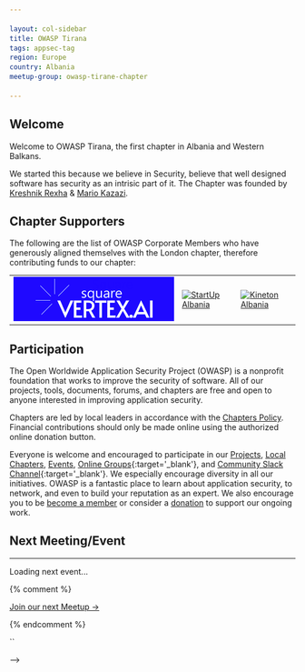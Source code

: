 ```yaml
---

layout: col-sidebar
title: OWASP Tirana
tags: appsec-tag
region: Europe
country: Albania
meetup-group: owasp-tirane-chapter

---
```


## Welcome
Welcome to OWASP Tirana, the first chapter in Albania and Western Balkans.

We started this because we believe in Security, believe that well designed software has security as an intrisic part of it. The Chapter was founded by
  <a href="https://www.linkedin.com/in/kreshnikrexha" target="_blank" rel="noopener noreferrer">Kreshnik Rexha</a>
  &amp;
  <a href="https://www.linkedin.com/in/mariokazazi" target="_blank" rel="noopener noreferrer">Mario Kazazi</a>.

Chapter Supporters
----------------
The following are the list of OWASP Corporate Members who have generously aligned themselves with the London chapter, therefore contributing funds to our chapter:

<table cellpadding="15" cellspacing="0">
<tr>
<td>
    <a href="https://www.squarevertex.ai"><img src="assets/images/sqvertexai-high-resolution-logo-2.png" alt="squarevertex"/></a>
</td>
<td>
    <a href="https://startupalbania.org"><img src="assets/images/ThoughtWorks-logo.png" alt="StartUp Albania"/></a>
</td>
<td>
    <a href="https://www.kineton.al"><img src="assets/images/IEDigital-logo.png" alt="Kineton Albania"/></a>
</td>
</tr>

</table>


## Participation
The Open Worldwide Application Security Project (OWASP) is a nonprofit foundation that works to improve the security of software. All of our projects, tools, documents, forums, and chapters are free and open to anyone interested in improving application security. 

Chapters are led by local leaders in accordance with the [Chapters Policy](/www-policy/operational/chapters). Financial contributions should only be made online using the authorized online donation button. 

Everyone is welcome and encouraged to participate in our [Projects](/projects/), [Local Chapters](/chapters/), [Events](/events/), [Online Groups](https://groups.google.com/a/owasp.com/){:target='_blank'}, and [Community Slack Channel](https://owasp.slack.com/){:target='_blank'}. We especially encourage diversity in all our initiatives. OWASP is a fantastic place to learn about application security, to network, and even to build your reputation as an expert. We also encourage you to be [become a member](/membership/) or consider a [donation](/donate/) to support our ongoing work.

## Next Meeting/Event
---------------------

<div id="next-event">Loading next event...</div>

<script>
async function loadMeetupEvent() {
  const groupUrl = "owasp-tirane-chapter";
  const res = await fetch(`https://api.meetup.com/${groupUrl}/events?&sign=true&photo-host=public&page=1`);
  const events = await res.json();
  if (events && events.length > 0) {
    const e = events[0];
    const eventHTML = `
      <p><strong><a href="${e.link}" target="_blank">${e.name}</a></strong></p>
      <p>${new Date(e.local_date + "T" + e.local_time).toLocaleString()}</p>
    `;
    document.getElementById("next-event").innerHTML = eventHTML;
  } else {
    document.getElementById("next-event").innerHTML = "No upcoming events found.";
  }
}
loadMeetupEvent();
</script>

{% comment %}

[Join our next Meetup →](https://www.meetup.com/owasp-tirane-chapter/?eventOrigin=home_groups_you_organize)

{% endcomment %}

``

-->
